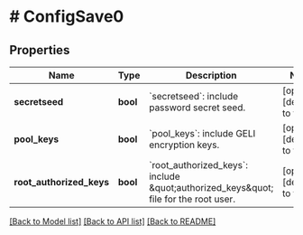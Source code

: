 # # ConfigSave0

## Properties

Name | Type | Description | Notes
------------ | ------------- | ------------- | -------------
**secretseed** | **bool** | &#x60;secretseed&#x60;: include password secret seed. | [optional] [default to false]
**pool_keys** | **bool** | &#x60;pool_keys&#x60;: include GELI encryption keys. | [optional] [default to false]
**root_authorized_keys** | **bool** | &#x60;root_authorized_keys&#x60;: include \&quot;authorized_keys\&quot; file for the root user. | [optional] [default to false]

[[Back to Model list]](../../README.md#models) [[Back to API list]](../../README.md#endpoints) [[Back to README]](../../README.md)
